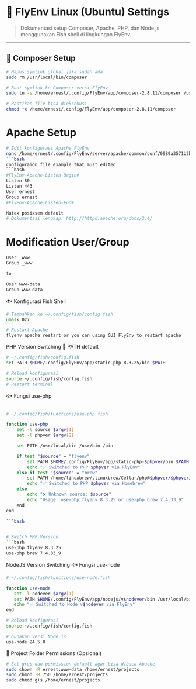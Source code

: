 # 🐧 FlyEnv Linux (Ubuntu) Settings

> Dokumentasi setup Composer, Apache, PHP, dan Node.js menggunakan Fish shell di lingkungan FlyEnv.

---

## 🎼 Composer Setup

```bash
# Hapus symlink global jika sudah ada
sudo rm /usr/local/bin/composer

# Buat symlink ke Composer versi FlyEnv
sudo ln -s /home/ernest/.config/FlyEnv/app/composer-2.8.11/composer /usr/local/bin/composer

# Pastikan file bisa dieksekusi
chmod +x /home/ernest/.config/FlyEnv/app/composer-2.8.11/composer
```

# Apache Setup

```bash
# Edit konfigurasi Apache FlyEnv
nano /home/ernest/.config/FlyEnv/server/apache/common/conf/0989a3571b2b9005f7b5dd4ac3689685.conf
```bash
configuraion file example that must edited
```bash
#FlyEnv-Apache-Listen-Begin#
Listen 80
Listen 443
User ernest
Group ernest
#FlyEnv-Apache-Listen-End#

Mutex posixsem default
# Dokumentasi lengkap: http://httpd.apache.org/docs/2.4/
```
# Modification User/Group
```bash
User _www
Group _www

to

User www-data
Group www-data
```

🐟 Konfigurasi Fish Shell
```bash
# Tambahkan ke ~/.config/fish/config.fish
umask 027

# Restart Apache
flyenv apache restart or you can using GUI FlyEnv to restart apache
```

PHP Version Switching
🔧 PATH default
```bash
# ~/.config/fish/config.fish
set PATH $HOME/.config/FlyEnv/app/static-php-8.3.25/bin $PATH

# Reload konfigurasi
source ~/.config/fish/config.fish
# Restart terminal
```

🐟 Fungsi use-php
```bash

# ~/.config/fish/functions/use-php.fish

function use-php
    set -l source $argv[1]
    set -l phpver $argv[2]

    set PATH /usr/local/bin /usr/bin /bin

    if test "$source" = "flyenv"
        set PATH $HOME/.config/FlyEnv/app/static-php-$phpver/bin $PATH
        echo "✅ Switched to PHP $phpver via FlyEnv"
    else if test "$source" = "brew"
        set PATH /home/linuxbrew/.linuxbrew/Cellar/php@$phpver/$phpver/bin $PATH
        echo "✅ Switched to PHP $phpver via Homebrew"
    else
        echo "❌ Unknown source: $source"
        echo "Usage: use-php flyenv 8.3.25 or use-php brew 7.4.33_9"
    end
end

```bash


# Switch PHP Version
```bash
use-php flyenv 8.3.25
use-php brew 7.4.33_9
```

NodeJS Version Switching
 🐟 Fungsi use-node
 ```bash
# ~/.config/fish/functions/use-node.fish

function use-node
    set -l nodever $argv[1]
    set PATH $HOME/.config/FlyEnv/app/nodejs/v$nodever/bin /usr/local/bin /usr/bin /bin
    echo "✅ Switched to Node v$nodever via FlyEnv"
end

# Reload konfigurasi
source ~/.config/fish/config.fish

# Gunakan versi Node.js
use-node 24.5.0
```

📁 Project Folder Permissions (Opsional)
```bash
# Set grup dan permission default agar bisa dibaca Apache
sudo chown -R ernest:www-data /home/ernest/projects
sudo chmod -R 750 /home/ernest/projects
sudo chmod g+s /home/ernest/projects
```









 
